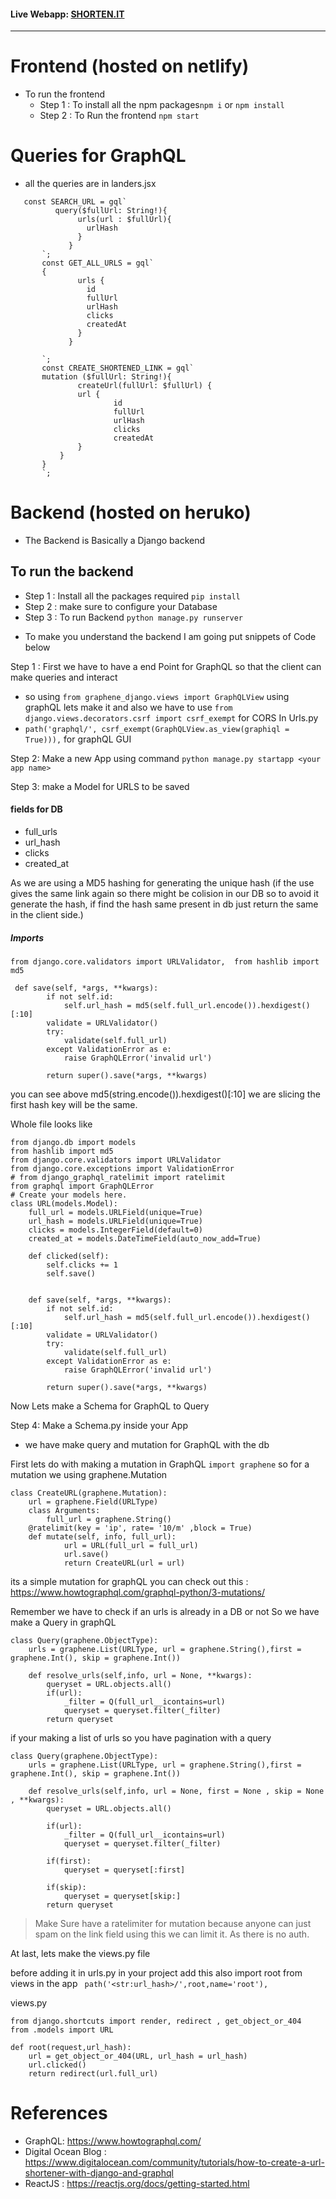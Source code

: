 
#### Live Webapp: [SHORTEN.IT](https://shorten-it.netlify.app/) 
-------------------------------------------
# Frontend (hosted on netlify)

- To run the frontend 
  + Step 1 : To install all the npm packages`npm i` or `npm install` 
  + Step 2 : To Run the frontend `npm start`

# Queries for GraphQL
 - all the queries are in landers.jsx
 ~~~
    const SEARCH_URL = gql` 
           query($fullUrl: String!){
                urls(url : $fullUrl){
                  urlHash
                }
              }
        `;
        const GET_ALL_URLS = gql`
        {
                urls {
                  id
                  fullUrl
                  urlHash
                  clicks
                  createdAt
                }
              }
              
        `;
        const CREATE_SHORTENED_LINK = gql`
        mutation ($fullUrl: String!){
                createUrl(fullUrl: $fullUrl) {
                url {
                        id
                        fullUrl
                        urlHash
                        clicks
                        createdAt
                }
            }
        }
        `;
~~~


# Backend (hosted on heruko)
- The Backend is Basically a Django backend

## To run the backend 
  + Step 1 : Install all the packages required `pip install` 
  + Step 2 : make sure to configure your Database 
  + Step 3 : To run Backend `python manage.py runserver`

- To make you understand the backend I am going put snippets of Code below 

Step 1 : First we have to have a end Point for GraphQL so that the client can make queries and interact
 
- so using `from graphene_django.views import GraphQLView` using graphQL lets make it and also we have to use `from django.views.decorators.csrf import csrf_exempt` for CORS
 In Urls.py 
- `path('graphql/', csrf_exempt(GraphQLView.as_view(graphiql = True))),` for graphQL GUI
 
Step 2: Make a new App using command `python manage.py startapp <your app name>`

Step 3: make a Model for URLS to be saved 
#### fields for DB
- full_urls
- url_hash
- clicks
- created_at

As we are using a MD5 hashing for generating the unique hash (if the use gives the same link again so there might be colision in our DB so to avoid it generate the hash, if find the hash same present in db just return the same in the client side.)

##### Imports
`
from django.core.validators import URLValidator, 
from hashlib import md5
`
~~~
 def save(self, *args, **kwargs):
        if not self.id:
            self.url_hash = md5(self.full_url.encode()).hexdigest()[:10]
        validate = URLValidator()
        try:
            validate(self.full_url)
        except ValidationError as e:
            raise GraphQLError('invalid url')
        
        return super().save(*args, **kwargs)
~~~
you can see above md5(string.encode()).hexdigest()[:10] we are slicing the first hash key will be the same.

Whole file looks like 
~~~
from django.db import models
from hashlib import md5
from django.core.validators import URLValidator
from django.core.exceptions import ValidationError
# from django_graphql_ratelimit import ratelimit
from graphql import GraphQLError
# Create your models here.
class URL(models.Model):
    full_url = models.URLField(unique=True)
    url_hash = models.URLField(unique=True)
    clicks = models.IntegerField(default=0)
    created_at = models.DateTimeField(auto_now_add=True)

    def clicked(self):
        self.clicks += 1
        self.save()
        
   
    def save(self, *args, **kwargs):
        if not self.id:
            self.url_hash = md5(self.full_url.encode()).hexdigest()[:10]
        validate = URLValidator()
        try:
            validate(self.full_url)
        except ValidationError as e:
            raise GraphQLError('invalid url')
        
        return super().save(*args, **kwargs)
~~~

Now Lets make a Schema for GraphQL to Query 

Step 4: Make a Schema.py inside your App
- we have make query and mutation for GraphQL with the db 

First lets do with making a mutation in GraphQL
`import graphene`
so for a mutation we using graphene.Mutation
~~~
class CreateURL(graphene.Mutation):
    url = graphene.Field(URLType)
    class Arguments:
        full_url = graphene.String()
    @ratelimit(key = 'ip', rate= '10/m' ,block = True)
    def mutate(self, info, full_url):
            url = URL(full_url = full_url)
            url.save()
            return CreateURL(url = url)
~~~

its a simple mutation for graphQL you can check out this : https://www.howtographql.com/graphql-python/3-mutations/

Remember we have to check if an urls is already in a DB or not 
So we have make a Query in graphQL
~~~
class Query(graphene.ObjectType):
    urls = graphene.List(URLType, url = graphene.String(),first = graphene.Int(), skip = graphene.Int())
    
    def resolve_urls(self,info, url = None, **kwargs):
        queryset = URL.objects.all()
        if(url):
            _filter = Q(full_url__icontains=url)
            queryset = queryset.filter(_filter)
        return queryset
~~~

if your making a list of urls so you have pagination with a query 

~~~
class Query(graphene.ObjectType):
    urls = graphene.List(URLType, url = graphene.String(),first = graphene.Int(), skip = graphene.Int())

    def resolve_urls(self,info, url = None, first = None , skip = None , **kwargs):
        queryset = URL.objects.all()

        if(url):
            _filter = Q(full_url__icontains=url)
            queryset = queryset.filter(_filter)
        
        if(first):
            queryset = queryset[:first]
        
        if(skip):
            queryset = queryset[skip:]
        return queryset
~~~
> Make Sure have a ratelimiter for mutation because anyone can just spam on the link field using this we can limit it. As there is no auth. 

At last, lets make the views.py file 

before adding it in urls.py in your project add this 
also import root from views in the app
` path('<str:url_hash>/',root,name='root'),`

views.py
~~~
from django.shortcuts import render, redirect , get_object_or_404
from .models import URL

def root(request,url_hash):
    url = get_object_or_404(URL, url_hash = url_hash)
    url.clicked()
    return redirect(url.full_url)
~~~
# References
+ GraphQL: https://www.howtographql.com/
+ Digital Ocean Blog : https://www.digitalocean.com/community/tutorials/how-to-create-a-url-shortener-with-django-and-graphql
+ ReactJS : https://reactjs.org/docs/getting-started.html
